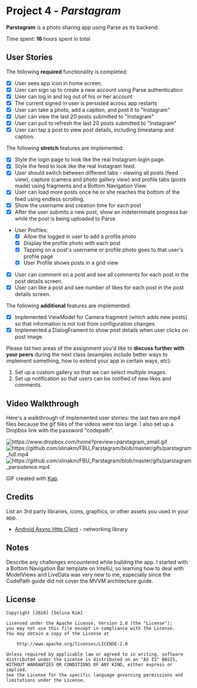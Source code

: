 # Project 4 - *Parstagram*

**Parstagram** is a photo sharing app using Parse as its backend.

Time spent: **16** hours spent in total

## User Stories

The following **required** functionality is completed:

- [x] User sees app icon in home screen.
- [x] User can sign up to create a new account using Parse authentication
- [x] User can log in and log out of his or her account
- [x] The current signed in user is persisted across app restarts
- [x] User can take a photo, add a caption, and post it to "Instagram"
- [x] User can view the last 20 posts submitted to "Instagram"
- [x] User can pull to refresh the last 20 posts submitted to "Instagram"
- [x] User can tap a post to view post details, including timestamp and caption.

The following **stretch** features are implemented:

- [x] Style the login page to look like the real Instagram login page.
- [x] Style the feed to look like the real Instagram feed.
- [x] User should switch between different tabs - viewing all posts (feed view), capture (camera and photo gallery view) and profile tabs (posts made) using fragments and a Bottom Navigation View.
- [x] User can load more posts once he or she reaches the bottom of the feed using endless scrolling.
- [x] Show the username and creation time for each post
- [x] After the user submits a new post, show an indeterminate progress bar while the post is being uploaded to Parse
- User Profiles:
  - [x] Allow the logged in user to add a profile photo
  - [x] Display the profile photo with each post
  - [x] Tapping on a post's username or profile photo goes to that user's profile page
  - [x] User Profile shows posts in a grid view
- [x] User can comment on a post and see all comments for each post in the post details screen.
- [x] User can like a post and see number of likes for each post in the post details screen.

The following **additional** features are implemented:

- [x] Implemented ViewModel for Camera fragment (which adds new posts) so that information is not lost from configuration changes.
- [x] Implemented a DialogFrament to show post details when user clicks on post image.

Please list two areas of the assignment you'd like to **discuss further with your peers** during the next class (examples include better ways to implement something, how to extend your app in certain ways, etc):

1. Set up a custom gallery so that we can select multiple images.
2. Set up notification so that users can be notified of new likes and comments.

## Video Walkthrough

Here's a walkthrough of implemented user stories: the last two are mp4 files because the gif files of the videos were too large. I also set up a Dropbox link with the password "codepath". 

<img src='https://www.dropbox.com/home?preview=parstagram_small.gif' title='Video Walkthrough' width='' alt='https://www.dropbox.com/home?preview=parstagram_small.gif' />

<img src='https://github.com/slinakm/FBU_Parstagram/blob/master/gifs/parstagram_full.mp4' title='Video Walkthrough' width='' alt='https://github.com/slinakm/FBU_Parstagram/blob/master/gifs/parstagram_full.mp4' />
<img src='https://github.com/slinakm/FBU_Parstagram/blob/master/gifs/parstagram_persistence.mp4' title='Video Walkthrough' width='' alt='https://github.com/slinakm/FBU_Parstagram/blob/master/gifs/parstagram_persistence.mp4' />

GIF created with [Kap](https://getkap.co/).

## Credits

List an 3rd party libraries, icons, graphics, or other assets you used in your app.

- [Android Async Http Client](http://loopj.com/android-async-http/) - networking library


## Notes

Describe any challenges encountered while building the app.
I started with a Bottom Navigation Bar template on IntelliJ, so learning how to deal with ModelViews and LiveData was very new to me, especially since the CodePath guide did not cover the MVVM architecture guide.

## License

    Copyright [2020] [Selina Kim]

    Licensed under the Apache License, Version 2.0 (the "License");
    you may not use this file except in compliance with the License.
    You may obtain a copy of the License at

        http://www.apache.org/licenses/LICENSE-2.0

    Unless required by applicable law or agreed to in writing, software
    distributed under the License is distributed on an "AS IS" BASIS,
    WITHOUT WARRANTIES OR CONDITIONS OF ANY KIND, either express or implied.
    See the License for the specific language governing permissions and
    limitations under the License.
